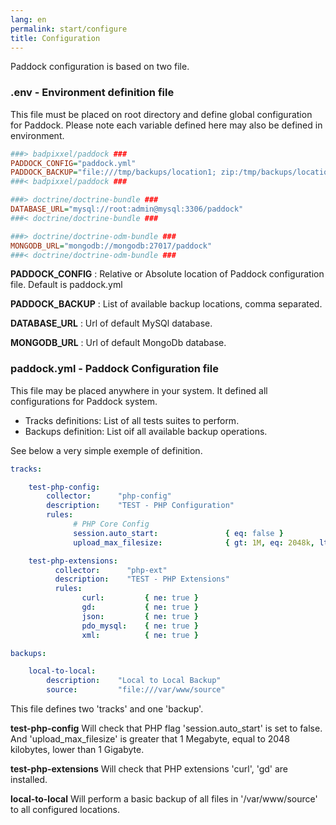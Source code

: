 ```yaml
---
lang: en
permalink: start/configure
title: Configuration
---
```


Paddock configuration is based on two file.

### .env - Environment definition file

This file must be placed on root directory and define global configuration for Paddock.
Please note each variable defined here may also be defined in environment. 

```ini
###> badpixxel/paddock ###
PADDOCK_CONFIG="paddock.yml"
PADDOCK_BACKUP="file:///tmp/backups/location1; zip:/tmp/backups/location2"
###< badpixxel/paddock ###

###> doctrine/doctrine-bundle ###
DATABASE_URL="mysql://root:admin@mysql:3306/paddock"
###< doctrine/doctrine-bundle ###

###> doctrine/doctrine-odm-bundle ###
MONGODB_URL="mongodb://mongodb:27017/paddock"
###< doctrine/doctrine-odm-bundle ###
```

**PADDOCK_CONFIG** : Relative or Absolute location of Paddock configuration file. 
Default is paddock.yml 

**PADDOCK_BACKUP** : List of available backup locations, comma separated.

**DATABASE_URL** : Url of default MySQl database.

**MONGODB_URL** : Url of default MongoDb database.

### paddock.yml - Paddock Configuration file

This file may be placed anywhere in your system. It defined all configurations for Paddock system.

* Tracks definitions: List of all tests suites to perform.
* Backups definition: List oif all available backup operations.

See below a very simple exemple of definition. 

```yaml
tracks:

    test-php-config:
        collector:      "php-config"
        description:    "TEST - PHP Configuration"
        rules:
              # PHP Core Config
              session.auto_start:               { eq: false }
              upload_max_filesize:              { gt: 1M, eq: 2048k, lt: 1G }

    test-php-extensions:
          collector:      "php-ext"
          description:    "TEST - PHP Extensions"
          rules:
                curl:         { ne: true }
                gd:           { ne: true }
                json:         { ne: true }
                pdo_mysql:    { ne: true }
                xml:          { ne: true }

backups:

    local-to-local:
        description:    "Local to Local Backup"
        source:         "file:///var/www/source"
```

This file defines two 'tracks' and one 'backup'.

**test-php-config** Will check that PHP flag 'session.auto_start' is set to false. And 'upload_max_filesize' is greater that 1 Megabyte, equal to 2048 kilobytes, lower than 1 Gigabyte.

**test-php-extensions** Will check that PHP extensions 'curl', 'gd' are installed. 

**local-to-local** Will perform a basic backup of all files in '/var/www/source' to all configured locations. 